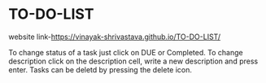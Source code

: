 # TO-DO-LIST
website link-https://vinayak-shrivastava.github.io/TO-DO-LIST/

To change status of a task just click on DUE or Completed.
To change description click on the description cell, write a new description and press enter.
Tasks can be deletd by pressing the delete icon.

